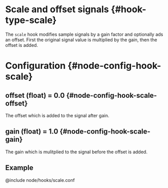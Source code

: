 # Scale and offset signals {#hook-type-scale}

The `scale` hook modifies sample signals by a gain factor and optionally ads an offset.
First the original signal value is multiplied by the gain, then the offset is added.

# Configuration {#node-config-hook-scale}

## offset (float) = 0.0 {#node-config-hook-scale-offset}

The offset which is added to the signal after gain.

## gain (float) = 1.0 {#node-config-hook-scale-gain}

The gain which is mulitplied to the signal before the offset is added.

## Example

@include node/hooks/scale.conf
